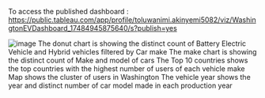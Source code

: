 To access the published dashboard : https://public.tableau.com/app/profile/toluwanimi.akinyemi5082/viz/WashingtonEVDashboard_17484945875640/s?publish=yes

![image](https://github.com/user-attachments/assets/16059174-08ec-4372-9991-fa80f877c042)
The donut chart is showing the distinct count of Battery Electric Vehicle and  Hybrid vehicles filtered by Car make
The make chart is showing the distinct count of Make and model of cars
The Top 10 countries shows the top countries with the highest number of users of each vehicle make
Map shows the cluster of users in Washington
The vehicle year shows the year and distinct number of car model made in each production year
